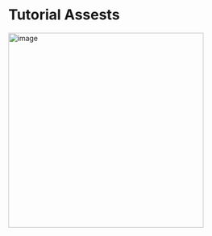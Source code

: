 # Tutorial Assests

<img width="387" alt="image" src="https://github.com/user-attachments/assets/76f5803b-f0d0-4dff-a21d-95fa8c00f118" />
